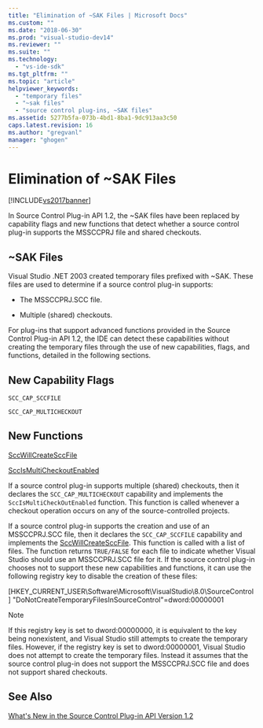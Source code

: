 ```yaml
---
title: "Elimination of ~SAK Files | Microsoft Docs"
ms.custom: ""
ms.date: "2018-06-30"
ms.prod: "visual-studio-dev14"
ms.reviewer: ""
ms.suite: ""
ms.technology: 
  - "vs-ide-sdk"
ms.tgt_pltfrm: ""
ms.topic: "article"
helpviewer_keywords: 
  - "temporary files"
  - "~sak files"
  - "source control plug-ins, ~SAK files"
ms.assetid: 5277b5fa-073b-4bd1-8ba1-9dc913aa3c50
caps.latest.revision: 16
ms.author: "gregvanl"
manager: "ghogen"
---
```

# Elimination of ~SAK Files
[!INCLUDE[vs2017banner](../../includes/vs2017banner.md)]

In Source Control Plug-in API 1.2, the ~SAK files have been replaced by capability flags and new functions that detect whether a source control plug-in supports the MSSCCPRJ file and shared checkouts.  
  
## ~SAK Files  
 Visual Studio .NET 2003 created temporary files prefixed with ~SAK. These files are used to determine if a source control plug-in supports:  
  
-   The MSSCCPRJ.SCC file.  
  
-   Multiple (shared) checkouts.  
  
 For plug-ins that support advanced functions provided in the Source Control Plug-in API 1.2, the IDE can detect these capabilities without creating the temporary files through the use of new capabilities, flags, and functions, detailed in the following sections.  
  
## New Capability Flags  
 `SCC_CAP_SCCFILE`  
  
 `SCC_CAP_MULTICHECKOUT`  
  
## New Functions  
 [SccWillCreateSccFile](../../extensibility/sccwillcreatesccfile-function.md)  
  
 [SccIsMultiCheckoutEnabled](../../extensibility/sccismulticheckoutenabled-function.md)  
  
 If a source control plug-in supports multiple (shared) checkouts, then it declares the `SCC_CAP_MULTICHECKOUT` capability and implements the `SccIsMultiCheckOutEnabled` function. This function is called whenever a checkout operation occurs on any of the source-controlled projects.  
  
 If a source control plug-in supports the creation and use of an MSSCCPRJ.SCC file, then it declares the `SCC_CAP_SCCFILE` capability and implements the [SccWillCreateSccFile](../../extensibility/sccwillcreatesccfile-function.md). This function is called with a list of files. The function returns `TRUE/FALSE` for each file to indicate whether Visual Studio should use an MSSCCPRJ.SCC file for it. If the source control plug-in chooses not to support these new capabilities and functions, it can use the following registry key to disable the creation of these files:  
  
 [HKEY_CURRENT_USER\Software\Microsoft\VisualStudio\8.0\SourceControl] "DoNotCreateTemporaryFilesInSourceControl"=dword:00000001  
  
> [!NOTE]
>  If this registry key is set to dword:00000000, it is equivalent to the key being nonexistent, and Visual Studio still attempts to create the temporary files. However, if the registry key is set to dword:00000001, Visual Studio does not attempt to create the temporary files. Instead it assumes that the source control plug-in does not support the MSSCCPRJ.SCC file and does not support shared checkouts.  
  
## See Also  
 [What's New in the Source Control Plug-in API Version 1.2](../../extensibility/internals/what-s-new-in-the-source-control-plug-in-api-version-1-2.md)

